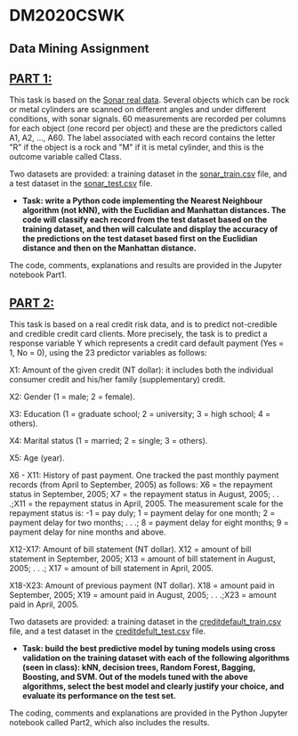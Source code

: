 # DM2020CSWK
## Data Mining Assignment


## [PART 1:](Part1.ipynb)

This task is based on the [Sonar real data](sonar.data). Several objects which can be rock or metal cylinders are scanned on different angles and under different conditions, with sonar signals. 60 measurements are recorded per columns for each object (one record per object) and these are the predictors called A1, A2, …, A60. The label associated with each record contains the letter "R" if the object is a rock and "M" if it is metal cylinder, and this is the outcome variable called Class.

Two datasets are provided: a training dataset in the [sonar_train.csv](sonar.data/sonar_train.csv) file, and a test dataset in the [sonar_test.csv](sonar.data/sonar_test.csv) file.

- **Task: write a Python code implementing the Nearest Neighbour algorithm (not kNN), with the Euclidian and Manhattan distances. The code will classify each record from the test dataset based on the training dataset, and then will calculate and display the accuracy of the predictions on the test dataset based first on the Euclidian distance and then on the Manhattan distance.**

The code, comments, explanations and results are provided in the Jupyter notebook Part1.

## [PART 2:](Part2.ipynb)

This task is based on a real credit risk data, and is to predict not-credible and credible credit card clients. More precisely, the task is to predict a response variable Y which represents a credit card default payment (Yes = 1, No = 0), using the 23 predictor variables as follows:

X1: Amount of the given credit (NT dollar): it includes both the individual consumer credit and his/her family (supplementary) credit.

X2: Gender (1 = male; 2 = female).

X3: Education (1 = graduate school; 2 = university; 3 = high school; 4 = others).

X4: Marital status (1 = married; 2 = single; 3 = others).

X5: Age (year).

X6 - X11: History of past payment. One tracked the past monthly payment records (from April to September, 2005) as follows: X6 = the repayment status in September, 2005; X7 = the repayment status in August, 2005; . . .;X11 = the repayment status in April, 2005. The measurement scale for the repayment status is: -1 = pay duly; 1 = payment delay for one month; 2 = payment delay for two months; . . .; 8 = payment delay for eight months; 9 = payment delay for nine months and above.

X12-X17: Amount of bill statement (NT dollar). X12 = amount of bill statement in September, 2005; X13 = amount of bill statement in August, 2005; . . .; X17 = amount of bill statement in April, 2005.

X18-X23: Amount of previous payment (NT dollar). X18 = amount paid in September, 2005; X19 = amount paid in August, 2005; . . .;X23 = amount paid in April, 2005.

Two datasets are provided: a training dataset in the [creditdefault_train.csv](credit.data/credidefault_train.csv) file, and a test dataset in the [creditdefult_test.csv](credit.data/credidefault_test.csv) file.

- **Task: build the best predictive model by tuning models using cross validation on the training dataset with each of the following algorithms (seen in class): kNN, decision trees, Random Forest, Bagging, Boosting, and SVM. Out of the models tuned with the above algorithms, select the best model and clearly justify your choice, and evaluate its performance on the test set.**

The coding, comments and explanations are provided in the Python Jupyter notebook called Part2, which also includes the results.
